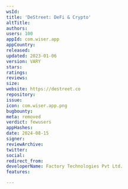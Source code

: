 ```yaml
---
wsId: 
title: 'DeStreet: DeFi & Crypto'
altTitle: 
authors: 
users: 100
appId: com.wiser.app
appCountry: 
released: 
updated: 2023-01-06
version: VARY
stars: 
ratings: 
reviews: 
size: 
website: https://destreet.co
repository: 
issue: 
icon: com.wiser.app.png
bugbounty: 
meta: removed
verdict: fewusers
appHashes: 
date: 2024-08-15
signer: 
reviewArchive: 
twitter: 
social: 
redirect_from: 
developerName: Factory Technologies Pvt Ltd.
features: 

---
```


